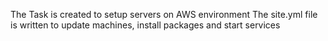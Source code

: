 The Task is created to setup servers on AWS environment
The site.yml file is written to update machines, install packages and start services
